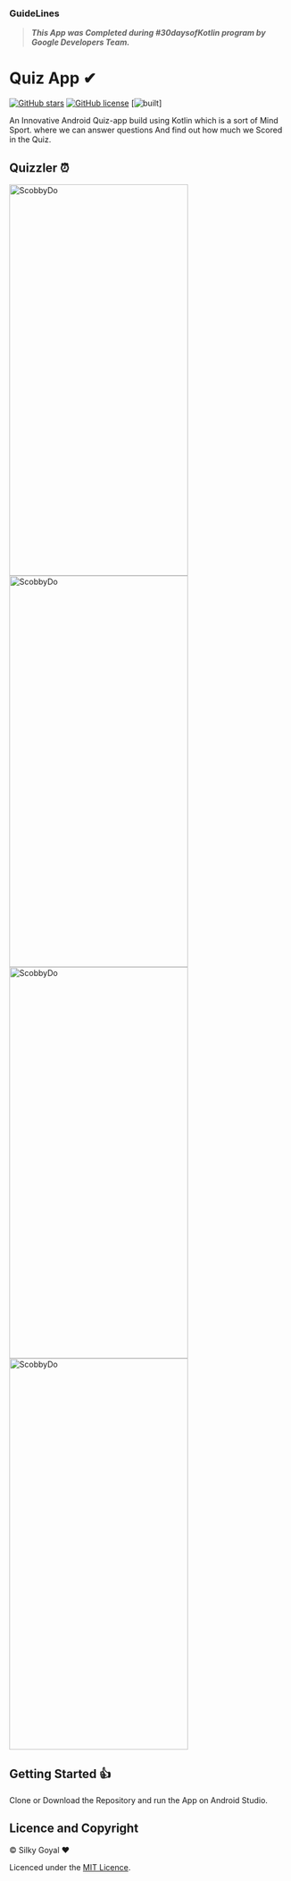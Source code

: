 ### GuideLines 
> ***This App was Completed during #30daysofKotlin program by Google Developers Team.***

# Quiz App ✔
[![GitHub stars](https://img.shields.io/github/stars/Silky-7/Quizzler?color=%230091FF&label=Stars&logo=Android)](https://github.com/Silky-7/Quizzler/stargazers)       [![GitHub license](https://img.shields.io/github/license/Silky-7/Quizzler?color=green&style=plastic)](https://github.com/Silky-7/Quizzler/blob/master/LICENCE)
[![built](https://img.shields.io/badge/BUILT%20WITH-KOTLIN-orange?style=for-the-badge&logo=kotlin)]

An Innovative Android Quiz-app build using Kotlin which is a sort of Mind Sport.
where we can answer questions
And find out how much we Scored in the Quiz.  

## Quizzler ⏰
<p align="left">
<img width="320" height="700" alt="ScobbyDo" src="https://user-images.githubusercontent.com/56695533/83825594-603d8980-a6f7-11ea-96f7-b6ae45c914d0.jpg">

<img width="320" height="700" alt="ScobbyDo" src="https://user-images.githubusercontent.com/56695533/83825944-4fd9de80-a6f8-11ea-84c1-0b282d8cec26.jpg">

<img width="320" height="700" alt="ScobbyDo" src="https://user-images.githubusercontent.com/56695533/83826155-d0004400-a6f8-11ea-9541-369e605aecd2.jpg">

<img width="320" height="700" alt="ScobbyDo" src="https://user-images.githubusercontent.com/56695533/83826043-8e6f9900-a6f8-11ea-8331-5ce600253d13.jpg">
  
</p> 

## Getting Started :+1:

Clone or Download the Repository and run the App on Android Studio.

## Licence and Copyright 
© Silky Goyal ❤

Licenced under the [MIT Licence](LICENCE).



